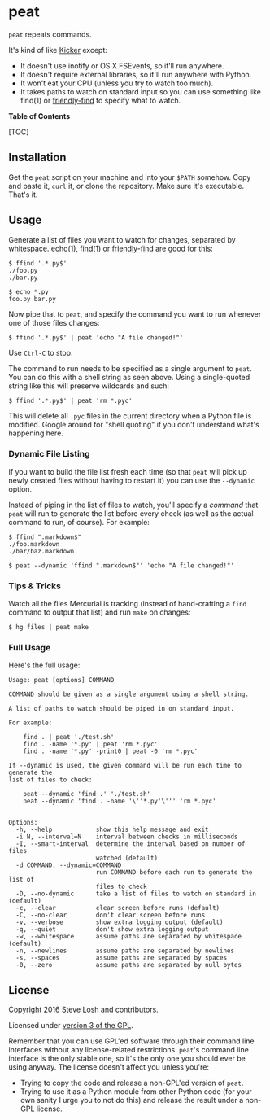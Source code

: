 peat
====

`peat` repeats commands.

It's kind of like [Kicker][] except:

* It doesn't use inotify or OS X FSEvents, so it'll run anywhere.
* It doesn't require external libraries, so it'll run anywhere with Python.
* It won't eat your CPU (unless you try to watch too much).
* It takes paths to watch on standard input so you can use something like
  find(1) or [friendly-find][] to specify what to watch.

[Kicker]: https://github.com/alloy/kicker
[friendly-find]: https://github.com/sjl/friendly-find

**Table of Contents**

[TOC]

Installation
------------

Get the `peat` script on your machine and into your `$PATH` somehow.  Copy and
paste it, `curl` it, or clone the repository.  Make sure it's executable.
That's it.

Usage
-----

Generate a list of files you want to watch for changes, separated by whitespace.
echo(1), find(1) or [friendly-find][] are good for this:

    $ ffind '.*.py$'
    ./foo.py
    ./bar.py

    $ echo *.py
    foo.py bar.py

Now pipe that to `peat`, and specify the command you want to run whenever one of
those files changes:

    $ ffind '.*.py$' | peat 'echo "A file changed!"'

Use `Ctrl-C` to stop.

The command to run needs to be specified as a single argument to `peat`.  You
can do this with a shell string as seen above.  Using a single-quoted string
like this will preserve wildcards and such:

    $ ffind '.*.py$' | peat 'rm *.pyc'

This will delete all `.pyc` files in the current directory when a Python file is
modified.  Google around for "shell quoting" if you don't understand what's
happening here.

### Dynamic File Listing

If you want to build the file list fresh each time (so that `peat` will pick up
newly created files without having to restart it) you can use the `--dynamic`
option.

Instead of piping in the list of files to watch, you'll specify a *command* that
`peat` will run to generate the list before every check (as well as the actual
command to run, of course).  For example:

    $ ffind ".markdown$"
    ./foo.markdown
    ./bar/baz.markdown

    $ peat --dynamic 'ffind ".markdown$"' 'echo "A file changed!"'

### Tips & Tricks

Watch all the files Mercurial is tracking (instead of hand-crafting a `find`
command to output that list) and run `make` on changes:

    $ hg files | peat make

### Full Usage

Here's the full usage:

    Usage: peat [options] COMMAND

    COMMAND should be given as a single argument using a shell string.

    A list of paths to watch should be piped in on standard input.

    For example:

        find . | peat './test.sh'
        find . -name '*.py' | peat 'rm *.pyc'
        find . -name '*.py' -print0 | peat -0 'rm *.pyc'

    If --dynamic is used, the given command will be run each time to generate the
    list of files to check:

        peat --dynamic 'find .' './test.sh'
        peat --dynamic 'find . -name '\''*.py'\''' 'rm *.pyc'


    Options:
      -h, --help            show this help message and exit
      -i N, --interval=N    interval between checks in milliseconds
      -I, --smart-interval  determine the interval based on number of files
                            watched (default)
      -d COMMAND, --dynamic=COMMAND
                            run COMMAND before each run to generate the list of
                            files to check
      -D, --no-dynamic      take a list of files to watch on standard in (default)
      -c, --clear           clear screen before runs (default)
      -C, --no-clear        don't clear screen before runs
      -v, --verbose         show extra logging output (default)
      -q, --quiet           don't show extra logging output
      -w, --whitespace      assume paths are separated by whitespace (default)
      -n, --newlines        assume paths are separated by newlines
      -s, --spaces          assume paths are separated by spaces
      -0, --zero            assume paths are separated by null bytes

License
-------

Copyright 2016 Steve Losh and contributors.

Licensed under [version 3 of the GPL][gpl].

Remember that you can use GPL'ed software through their command line interfaces
without any license-related restrictions.  `peat`'s command line interface is
the only stable one, so it's the only one you should ever be using anyway.  The
license doesn't affect you unless you're:

* Trying to copy the code and release a non-GPL'ed version of `peat`.
* Trying to use it as a Python module from other Python code (for your own
  sanity I urge you to not do this) and release the result under a non-GPL
  license.

[gpl]: http://www.gnu.org/copyleft/gpl.html

